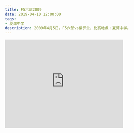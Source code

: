 ```yaml
---
title: F5六部2009
date: 2019-04-10 12:00:00
tags:
- 夏湾中学
description: 2009年4月5日，F5六部vs紫罗兰，比赛地点：夏湾中学。
---
```


<iframe height=283 width=378 src='http://player.youku.com/embed/XODI3MjczMjg=' frameborder=0 'allowfullscreen'></iframe>
